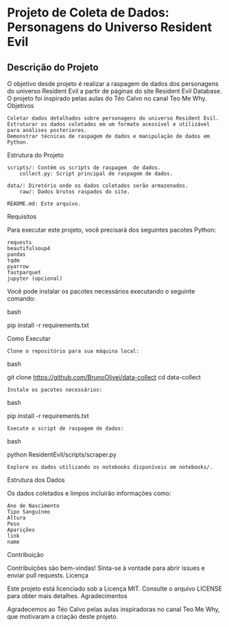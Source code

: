 # Projeto de Coleta de Dados: Personagens do Universo Resident Evil
## Descrição do Projeto

O objetivo desde projeto é realizar a raspagem de dados dos personagens do universo Resident Evil a partir de páginas do site Resident Evil Database. O projeto foi inspirado pelas aulas do Téo Calvo no canal Teo Me Why.
Objetivos

    Coletar dados detalhados sobre personagens do universo Resident Evil.
    Estruturar os dados coletados em um formato acessível e utilizável para análises posteriores.
    Demonstrar técnicas de raspagem de dados e manipulação de dados em Python.

Estrutura do Projeto

    scripts/: Contém os scripts de raspagem  de dados.
        collect.py: Script principal de raspagem de dados.
        
    data/: Diretório onde os dados coletados serão armazenados.
        raw/: Dados brutos raspados do site.

    README.md: Este arquivo.

Requisitos

Para executar este projeto, você precisará dos seguintes pacotes Python:

    requests
    beautifulsoup4
    pandas
    tqdm
    pyarrow
    fastparquet
    jupyter (opcional)

Você pode instalar os pacotes necessários executando o seguinte comando:

bash

pip install -r requirements.txt

Como Executar

    Clone o repositório para sua máquina local:

bash

git clone https://github.com/BrunoOlivei/data-collect
cd data-collect

    Instale os pacotes necessários:

bash

pip install -r requirements.txt

    Execute o script de raspagem de dados:

bash

python ResidentEvil/scripts/scraper.py

    Explore os dados utilizando os notebooks disponíveis em notebooks/.

Estrutura dos Dados

Os dados coletados e limpos incluirão informações como:

    Ano de Nascimento
    Tipo Sanguíneo
    Altura
    Peso
    Aparições
    link
    name

Contribuição

Contribuições são bem-vindas! Sinta-se à vontade para abrir issues e enviar pull requests.
Licença

Este projeto está licenciado sob a Licença MIT. Consulte o arquivo LICENSE para obter mais detalhes.
Agradecimentos

Agradecemos ao Téo Calvo pelas aulas inspiradoras no canal Teo Me Why, que motivaram a criação deste projeto.